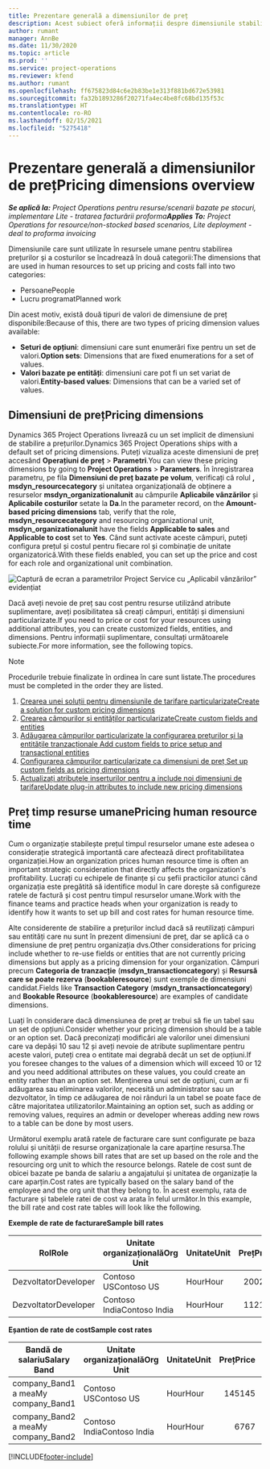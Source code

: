```yaml
---
title: Prezentare generală a dimensiunilor de preț
description: Acest subiect oferă informații despre dimensiunile stabilirii prețurilor în Dynamics 365 Project Operations.
author: rumant
manager: AnnBe
ms.date: 11/30/2020
ms.topic: article
ms.prod: ''
ms.service: project-operations
ms.reviewer: kfend
ms.author: rumant
ms.openlocfilehash: ff675823d84c6e2b83be1e313f881bd672e53981
ms.sourcegitcommit: fa32b1893286f20271fa4ec4be8fc68bd135f53c
ms.translationtype: HT
ms.contentlocale: ro-RO
ms.lasthandoff: 02/15/2021
ms.locfileid: "5275418"
---
```

# <a name="pricing-dimensions-overview"></a><span data-ttu-id="08f6c-103">Prezentare generală a dimensiunilor de preț</span><span class="sxs-lookup"><span data-stu-id="08f6c-103">Pricing dimensions overview</span></span>

<span data-ttu-id="08f6c-104">_**Se aplică la:** Project Operations pentru resurse/scenarii bazate pe stocuri, implementare Lite - tratarea facturării proforma_</span><span class="sxs-lookup"><span data-stu-id="08f6c-104">_**Applies To:** Project Operations for resource/non-stocked based scenarios, Lite deployment - deal to proforma invoicing_</span></span>

<span data-ttu-id="08f6c-105">Dimensiunile care sunt utilizate în resursele umane pentru stabilirea prețurilor și a costurilor se încadrează în două categorii:</span><span class="sxs-lookup"><span data-stu-id="08f6c-105">The dimensions that are used in human resources to set up pricing and costs fall into two categories:</span></span>

- <span data-ttu-id="08f6c-106">Persoane</span><span class="sxs-lookup"><span data-stu-id="08f6c-106">People</span></span>
- <span data-ttu-id="08f6c-107">Lucru programat</span><span class="sxs-lookup"><span data-stu-id="08f6c-107">Planned work</span></span>

<span data-ttu-id="08f6c-108">Din acest motiv, există două tipuri de valori de dimensiune de preț disponibile:</span><span class="sxs-lookup"><span data-stu-id="08f6c-108">Because of this, there are two types of pricing dimension values available:</span></span>

- <span data-ttu-id="08f6c-109">**Seturi de opțiuni**: dimensiuni care sunt enumerări fixe pentru un set de valori.</span><span class="sxs-lookup"><span data-stu-id="08f6c-109">**Option sets**: Dimensions that are fixed enumerations for a set of values.</span></span>
- <span data-ttu-id="08f6c-110">**Valori bazate pe entități**: dimensiuni care pot fi un set variat de valori.</span><span class="sxs-lookup"><span data-stu-id="08f6c-110">**Entity-based values**: Dimensions that can be a varied set of values.</span></span>

## <a name="pricing-dimensions"></a><span data-ttu-id="08f6c-111">Dimensiuni de preț</span><span class="sxs-lookup"><span data-stu-id="08f6c-111">Pricing dimensions</span></span>

<span data-ttu-id="08f6c-112">Dynamics 365 Project Operations livrează cu un set implicit de dimensiuni de stabilire a prețurilor.</span><span class="sxs-lookup"><span data-stu-id="08f6c-112">Dynamics 365 Project Operations ships with a default set of pricing dimensions.</span></span> <span data-ttu-id="08f6c-113">Puteți vizualiza aceste dimensiuni de preț accesând **Operațiuni de preț** > **Parametri**.</span><span class="sxs-lookup"><span data-stu-id="08f6c-113">You can view these pricing dimensions by going to **Project Operations** > **Parameters**.</span></span> <span data-ttu-id="08f6c-114">În înregistrarea parametru, pe fila **Dimensiuni de preț bazate pe volum**, verificați că rolul **, msdyn_resourcecategory** și unitatea organizațională de obținere a resurselor **msdyn_organizationalunit** au câmpurile **Aplicabile vânzărilor** și **Aplicabile costurilor** setate la **Da**.</span><span class="sxs-lookup"><span data-stu-id="08f6c-114">In the parameter record, on the **Amount-based pricing dimensions** tab, verify that the role, **msdyn_resourcecategory** and resourcing organizational unit, **msdyn_organizationalunit** have the fields **Applicable to sales** and **Applicable to cost** set to **Yes**.</span></span> <span data-ttu-id="08f6c-115">Când sunt activate aceste câmpuri, puteți configura prețul și costul pentru fiecare rol și combinație de unitate organizatorică.</span><span class="sxs-lookup"><span data-stu-id="08f6c-115">With these fields enabled, you can set up the price and cost for each role and organizational unit combination.</span></span>

![Captură de ecran a parametrilor Project Service cu „Aplicabil vânzărilor” evidențiat](media/PS-OOB-parameters.png)

<span data-ttu-id="08f6c-117">Dacă aveți nevoie de preț sau cost pentru resurse utilizând atribute suplimentare, aveți posibilitatea să creați câmpuri, entități și dimensiuni particularizate.</span><span class="sxs-lookup"><span data-stu-id="08f6c-117">If you need to price or cost for your resources using additional attributes, you can create customized fields, entities, and dimensions.</span></span> <span data-ttu-id="08f6c-118">Pentru informații suplimentare, consultați următoarele subiecte.</span><span class="sxs-lookup"><span data-stu-id="08f6c-118">For more information, see the following topics.</span></span> 
  
  > [!NOTE]
  > <span data-ttu-id="08f6c-119">Procedurile trebuie finalizate în ordinea în care sunt listate.</span><span class="sxs-lookup"><span data-stu-id="08f6c-119">The procedures must be completed in the order they are listed.</span></span>

1. [<span data-ttu-id="08f6c-120">Crearea unei soluții pentru dimensiunile de tarifare particularizate</span><span class="sxs-lookup"><span data-stu-id="08f6c-120">Create a solution for custom pricing dimensions</span></span>](../sales/create-solution-custompd.md)
2. [<span data-ttu-id="08f6c-121">Crearea câmpurilor și entităților particularizate</span><span class="sxs-lookup"><span data-stu-id="08f6c-121">Create custom fields and entities</span></span>](create-custom-fields-entities-pricing-dimensions.md)
3. [<span data-ttu-id="08f6c-122">Adăugarea câmpurilor particularizate la configurarea prețurilor și la entitățile tranzacționale </span><span class="sxs-lookup"><span data-stu-id="08f6c-122">Add custom fields to price setup and transactional entities</span></span>](add-custom-fields-price-setup-transactional-entities.md)
4. [<span data-ttu-id="08f6c-123">Configurarea câmpurilor particularizate ca dimensiuni de preț </span><span class="sxs-lookup"><span data-stu-id="08f6c-123">Set up custom fields as pricing dimensions</span></span>](set-up-custom-fields-pricing-dimensions.md)
5. [<span data-ttu-id="08f6c-124">Actualizați atributele inserturilor pentru a include noi dimensiuni de tarifare</span><span class="sxs-lookup"><span data-stu-id="08f6c-124">Update plug-in attributes to include new pricing dimensions</span></span>](update-plugin-attributes-pd.md)


## <a name="pricing-human-resource-time"></a><span data-ttu-id="08f6c-125">Preț timp resurse umane</span><span class="sxs-lookup"><span data-stu-id="08f6c-125">Pricing human resource time</span></span>
<span data-ttu-id="08f6c-126">Cum o organizație stabilește prețul timpul resurselor umane este adesea o considerație strategică importantă care afectează direct profitabilitatea organizației.</span><span class="sxs-lookup"><span data-stu-id="08f6c-126">How an organization prices human resource time is often an important strategic consideration that directly affects the organization's profitability.</span></span> <span data-ttu-id="08f6c-127">Lucrați cu echipele de finanțe și cu șefii practicilor atunci când organizația este pregătită să identifice modul în care dorește să configureze ratele de factură și cost pentru timpul resurselor umane.</span><span class="sxs-lookup"><span data-stu-id="08f6c-127">Work with the finance teams and practice heads when your organization is ready to identify how it wants to set up bill and cost rates for human resource time.</span></span>

<span data-ttu-id="08f6c-128">Alte considerente de stabilire a prețurilor includ dacă să reutilizați câmpuri sau entități care nu sunt în prezent dimensiuni de preț, dar se aplică ca o dimensiune de preț pentru organizația dvs.</span><span class="sxs-lookup"><span data-stu-id="08f6c-128">Other considerations for pricing include whether to re-use fields or entities that are not currently pricing dimensions but apply as a pricing dimension for your organization.</span></span> <span data-ttu-id="08f6c-129">Câmpuri precum **Categoria de tranzacție** (**msdyn_transactioncategory**) și **Resursă care se poate rezerva** (**bookableresource**) sunt exemple de dimensiuni candidat.</span><span class="sxs-lookup"><span data-stu-id="08f6c-129">Fields like **Transaction Category** (**msdyn_transactioncategory**) and **Bookable Resource** (**bookableresource**) are examples of candidate dimensions.</span></span> 

<span data-ttu-id="08f6c-130">Luați în considerare dacă dimensiunea de preț ar trebui să fie un tabel sau un set de opțiuni.</span><span class="sxs-lookup"><span data-stu-id="08f6c-130">Consider whether your pricing dimension should be a table or an option set.</span></span> <span data-ttu-id="08f6c-131">Dacă preconizați modificări ale valorilor unei dimensiuni care va depăși 10 sau 12 și aveți nevoie de atribute suplimentare pentru aceste valori, puteți crea o entitate mai degrabă decât un set de opțiuni.</span><span class="sxs-lookup"><span data-stu-id="08f6c-131">If you foresee changes to the values of a dimension which will exceed 10 or 12 and you need additional attributes on these values, you could create an entity rather than an option set.</span></span> <span data-ttu-id="08f6c-132">Menținerea unui set de opțiuni, cum ar fi adăugarea sau eliminarea valorilor, necesită un administrator sau un dezvoltator, în timp ce adăugarea de noi rânduri la un tabel se poate face de către majoritatea utilizatorilor.</span><span class="sxs-lookup"><span data-stu-id="08f6c-132">Maintaining an option set, such as adding or removing values, requires an admin or developer whereas adding new rows to a table can be done by most users.</span></span>

<span data-ttu-id="08f6c-133">Următorul exemplu arată ratele de facturare care sunt configurate pe baza rolului și unității de resurse organizaționale la care aparține resursa.</span><span class="sxs-lookup"><span data-stu-id="08f6c-133">The following example shows bill rates that are set up based on the role and the resourcing org unit to which the resource belongs.</span></span> <span data-ttu-id="08f6c-134">Ratele de cost sunt de obicei bazate pe banda de salariu a angajatului și unitatea de organizație la care aparțin.</span><span class="sxs-lookup"><span data-stu-id="08f6c-134">Cost rates are typically based on the salary band of the employee and the org unit that they belong to.</span></span> <span data-ttu-id="08f6c-135">În acest exemplu, rata de facturare și tabelele ratei de cost va arata în felul următor.</span><span class="sxs-lookup"><span data-stu-id="08f6c-135">In this example, the bill rate and cost rate tables will look like the following.</span></span>

<span data-ttu-id="08f6c-136">**Exemple de rate de facturare**</span><span class="sxs-lookup"><span data-stu-id="08f6c-136">**Sample bill rates**</span></span>

| <span data-ttu-id="08f6c-137">Rol</span><span class="sxs-lookup"><span data-stu-id="08f6c-137">Role</span></span>        | <span data-ttu-id="08f6c-138">Unitate organizațională</span><span class="sxs-lookup"><span data-stu-id="08f6c-138">Org Unit</span></span>    |<span data-ttu-id="08f6c-139">Unitate</span><span class="sxs-lookup"><span data-stu-id="08f6c-139">Unit</span></span>      |<span data-ttu-id="08f6c-140">Preț</span><span class="sxs-lookup"><span data-stu-id="08f6c-140">Price</span></span>      |<span data-ttu-id="08f6c-141">Monedă</span><span class="sxs-lookup"><span data-stu-id="08f6c-141">Currency</span></span>  |
| ------------|-------------|----------|----------:|----------|
| <span data-ttu-id="08f6c-142">Dezvoltator</span><span class="sxs-lookup"><span data-stu-id="08f6c-142">Developer</span></span>   | <span data-ttu-id="08f6c-143">Contoso US</span><span class="sxs-lookup"><span data-stu-id="08f6c-143">Contoso US</span></span>  |<span data-ttu-id="08f6c-144">Hour</span><span class="sxs-lookup"><span data-stu-id="08f6c-144">Hour</span></span> | <span data-ttu-id="08f6c-145">200</span><span class="sxs-lookup"><span data-stu-id="08f6c-145">200</span></span>|<span data-ttu-id="08f6c-146">USD</span><span class="sxs-lookup"><span data-stu-id="08f6c-146">USD</span></span>     |
| <span data-ttu-id="08f6c-147">Dezvoltator</span><span class="sxs-lookup"><span data-stu-id="08f6c-147">Developer</span></span>   | <span data-ttu-id="08f6c-148">Contoso India</span><span class="sxs-lookup"><span data-stu-id="08f6c-148">Contoso India</span></span> |<span data-ttu-id="08f6c-149">Hour</span><span class="sxs-lookup"><span data-stu-id="08f6c-149">Hour</span></span>|   <span data-ttu-id="08f6c-150">112</span><span class="sxs-lookup"><span data-stu-id="08f6c-150">112</span></span>|<span data-ttu-id="08f6c-151">USD</span><span class="sxs-lookup"><span data-stu-id="08f6c-151">USD</span></span>     |


<span data-ttu-id="08f6c-152">**Eșantion de rate de cost**</span><span class="sxs-lookup"><span data-stu-id="08f6c-152">**Sample cost rates**</span></span>

| <span data-ttu-id="08f6c-153">Bandă de salariu</span><span class="sxs-lookup"><span data-stu-id="08f6c-153">Salary Band</span></span>     | <span data-ttu-id="08f6c-154">Unitate organizațională</span><span class="sxs-lookup"><span data-stu-id="08f6c-154">Org Unit</span></span>    |<span data-ttu-id="08f6c-155">Unitate</span><span class="sxs-lookup"><span data-stu-id="08f6c-155">Unit</span></span>      |<span data-ttu-id="08f6c-156">Preț</span><span class="sxs-lookup"><span data-stu-id="08f6c-156">Price</span></span>      |<span data-ttu-id="08f6c-157">Monedă</span><span class="sxs-lookup"><span data-stu-id="08f6c-157">Currency</span></span>  |
| ----------------|-------------|----------|----------:|----------|
| <span data-ttu-id="08f6c-158">company_Band1 a mea</span><span class="sxs-lookup"><span data-stu-id="08f6c-158">My company_Band1</span></span> | <span data-ttu-id="08f6c-159">Contoso US</span><span class="sxs-lookup"><span data-stu-id="08f6c-159">Contoso US</span></span>  |<span data-ttu-id="08f6c-160">Hour</span><span class="sxs-lookup"><span data-stu-id="08f6c-160">Hour</span></span> | <span data-ttu-id="08f6c-161">145</span><span class="sxs-lookup"><span data-stu-id="08f6c-161">145</span></span>|<span data-ttu-id="08f6c-162">USD</span><span class="sxs-lookup"><span data-stu-id="08f6c-162">USD</span></span>     |
| <span data-ttu-id="08f6c-163">company_Band2 a mea</span><span class="sxs-lookup"><span data-stu-id="08f6c-163">My company_Band2</span></span> | <span data-ttu-id="08f6c-164">Contoso India</span><span class="sxs-lookup"><span data-stu-id="08f6c-164">Contoso India</span></span> |<span data-ttu-id="08f6c-165">Hour</span><span class="sxs-lookup"><span data-stu-id="08f6c-165">Hour</span></span>|   <span data-ttu-id="08f6c-166">67</span><span class="sxs-lookup"><span data-stu-id="08f6c-166">67</span></span>|<span data-ttu-id="08f6c-167">USD</span><span class="sxs-lookup"><span data-stu-id="08f6c-167">USD</span></span>     |


[!INCLUDE[footer-include](../includes/footer-banner.md)]